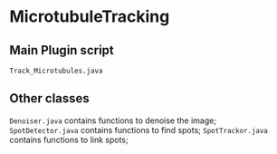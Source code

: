 # MicrotubuleTracking  
  
## Main Plugin script
```Track_Microtubules.java```  

## Other classes  
```Denoiser.java``` contains functions to denoise the image;  
```SpotDetector.java``` contains functions to find spots;
```SpotTrackor.java``` contains functions to link spots;
